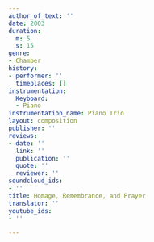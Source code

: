 ```yaml
---
author_of_text: ''
date: 2003
duration:
  m: 5
  s: 15
genre:
- Chamber
history:
- performer: ''
  timeplaces: []
instrumentation:
  Keyboard:
  - Piano
instrumentation_name: Piano Trio
layout: composition
publisher: ''
reviews:
- date: ''
  link: ''
  publication: ''
  quote: ''
  reviewer: ''
soundcloud_ids:
- ''
title: Homage, Remembrance, and Prayer
translator: ''
youtube_ids:
- ''

---
```


